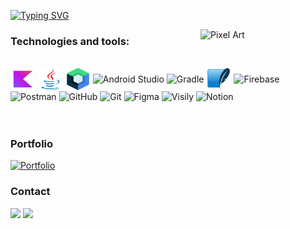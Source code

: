 [![Typing SVG](https://readme-typing-svg.herokuapp.com?font=Fira+Code&pause=1000&width=435&lines=Hi+everyone!+I'm+Wiliam+García;Mobile+Developer)](https://git.io/typing-svg)

<img src="https://media.tenor.com/ovUCSP7CK4gAAAAi/mobile-phone-objects.gif" alt="Pixel Art" align="right" width="200">

### Technologies and tools:

<div style="display: inline_block"><br>
  <img align="center" alt="Kotlin" height="35" width="40" src="https://raw.githubusercontent.com/devicons/devicon/master/icons/kotlin/kotlin-original.svg">
  <img align="center" alt="Java" height="35" width="40" src="https://raw.githubusercontent.com/devicons/devicon/master/icons/java/java-original.svg">
  <img align="center" alt="Jetpack Compose" height="35" width="40" src="https://raw.githubusercontent.com/devicons/devicon/master/icons/jetpackcompose/jetpackcompose-original.svg">
  <img align="center" alt="Android Studio" height="35" width="40" src="https://cdn.jsdelivr.net/gh/devicons/devicon@latest/icons/androidstudio/androidstudio-original.svg">
  <img align="center" alt="Gradle" height="35" width="40" src="https://cdn.jsdelivr.net/gh/devicons/devicon@latest/icons/gradle/gradle-original.svg">
  <img align="center" alt="SQLite" height="35" width="40" src="https://raw.githubusercontent.com/devicons/devicon/master/icons/sqlite/sqlite-original.svg">
  <img align="center" alt="Firebase" height="35" width="40" src="https://cdn.jsdelivr.net/gh/devicons/devicon@latest/icons/firebase/firebase-original.svg">      
  <img align="center" alt="Postman" height="35" width="40" src="https://cdn.jsdelivr.net/gh/devicons/devicon@latest/icons/postman/postman-original.svg">
  <img align="center" alt="GitHub" height="35" width="40" src="https://cdn.jsdelivr.net/gh/devicons/devicon@latest/icons/github/github-original.svg">
  <img align="center" alt="Git" height="35" width="40" src="https://cdn.jsdelivr.net/gh/devicons/devicon/icons/git/git-original.svg">
  <img align="center" alt="Figma" height="35" width="40" src="https://cdn.jsdelivr.net/gh/devicons/devicon@latest/icons/figma/figma-original.svg">
  <img align="center" alt="Visily" height="35" width="40" src="https://www.visily.ai/wp-content/uploads/2022/04/Visily-Water-Mark-Framed-Logo@4x.png">
  <img align="center" alt="Notion" height="35" width="40" src="https://cdn.jsdelivr.net/gh/devicons/devicon@latest/icons/notion/notion-original.svg">
</div><br><br>

<!--
### GitHub Stats

<div align="center" style="display: flex; justify-content: center;">
  <a href="https://github.com/WiliamGarcia814">
    <img height="195px" src="https://github-readme-stats.vercel.app/api?username=WiliamGarcia814&show_icons=true&theme=one_dark_pro&include_all_commits=true&count_private=true"/>
    <img height="195px" src="https://github-readme-stats.vercel.app/api/top-langs/?username=WiliamGarcia814&layout=compact&langs_count=7&theme=one_dark_pro"/>
  </a>
</div>
-->

### Portfolio
<div> 
  <a href="https://shell-eagle-448.notion.site/Wiliam-Hern-n-Garc-a-Mart-nez-8f56a3fcc0c544c3bd09658f70286893?pvs=4" target="_blank"><img src="https://img.shields.io/badge/-Portfolio-%23000000?style=for-the-badge&logo=notion&logoColor=white" alt="Portfolio" target="_blank"></a>
</div>
    
### Contact

<div> 
  <a href="https://www.linkedin.com/in/wiliamgarcia-dev" target="_blank"><img src="https://img.shields.io/badge/-LinkedIn-%230077B5?style=for-the-badge&logo=linkedin&logoColor=white" target="_blank"></a> 
  <a href="mailto:whgarcia.dev@gmail.com"><img src="https://img.shields.io/badge/-Gmail-%23333?style=for-the-badge&logo=gmail&logoColor=white" target="_blank"></a>
</div>
